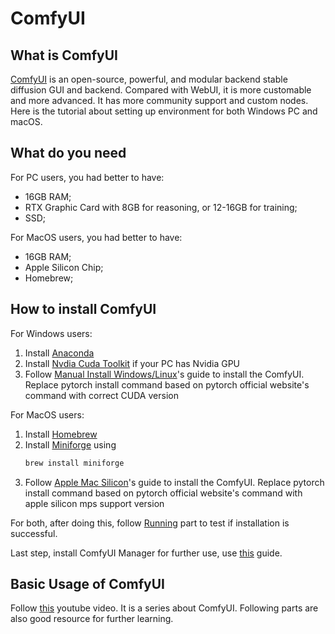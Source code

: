 # ComfyUI

## What is ComfyUI

[ComfyUI](https://github.com/comfyanonymous/ComfyUI) is an open-source, powerful, and modular backend stable diffusion GUI and backend. Compared with WebUI, it is more customable and more advanced. It has more community support and custom nodes. Here is the tutorial about setting up environment for both Windows PC and macOS.

## What do you need

For PC users, you had better to have:

* 16GB RAM;
* RTX Graphic Card with 8GB for reasoning, or 12-16GB for training;
* SSD;

For MacOS users, you had better to have:

* 16GB RAM;
* Apple Silicon Chip;
* Homebrew;

## How to install ComfyUI

For Windows users:

1. Install [Anaconda](https://www.anaconda.com/)
2. Install [Nvdia Cuda Toolkit](https://developer.nvidia.com/cuda-toolkit) if your PC has Nvidia GPU
3. Follow [Manual Install Windows/Linux](https://github.com/comfyanonymous/ComfyUI?tab=readme-ov-file#manual-install-windows-linux)'s guide to install the ComfyUI. Replace pytorch install command based on pytorch official website's command with correct CUDA version

For MacOS users:

1. Install [Homebrew](https://brew.sh/)
2. Install [Miniforge](https://github.com/conda-forge/miniforge) using
    ``` bash
    brew install miniforge
    ```
3. Follow [Apple Mac Silicon](https://github.com/comfyanonymous/ComfyUI?tab=readme-ov-file#apple-mac-silicon)'s guide to install the ComfyUI. Replace pytorch install command based on pytorch official website's command with apple silicon mps support version

For both, after doing this, follow [Running](https://github.com/comfyanonymous/ComfyUI?tab=readme-ov-file#running) part to test if installation is successful.

Last step, install ComfyUI Manager for further use, use [this](https://github.com/ltdrdata/ComfyUI-Manager#installation) guide.

## Basic Usage of ComfyUI

Follow [this](https://www.youtube.com/watch?v=LNOlk8oz1nY) youtube video. It is a series about ComfyUI. Following parts are also good resource for further learning.